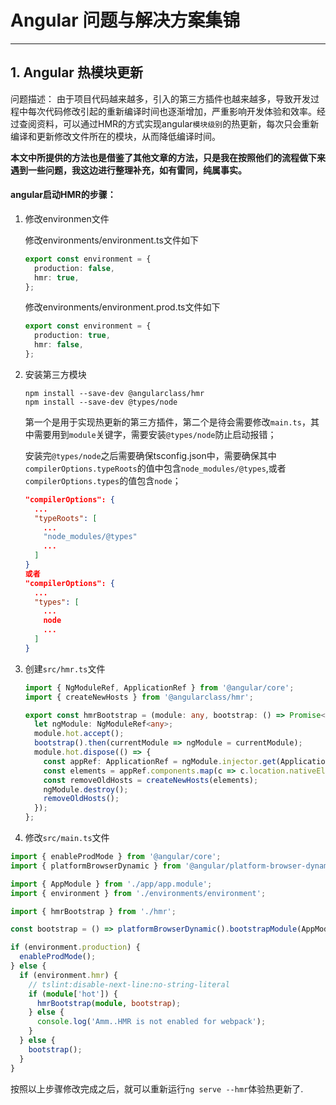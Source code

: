 # Angular 问题与解决方案集锦

-----------



## 1. Angular 热模块更新

问题描述： 由于项目代码越来越多，引入的第三方插件也越来越多，导致开发过程中每次代码修改引起的重新编译时间也逐渐增加，严重影响开发体验和效率。经过查阅资料，可以通过HMR的方式实现angular``模块级别``的热更新，每次只会重新编译和更新修改文件所在的模块，从而降低编译时间。



 **本文中所提供的方法也是借鉴了其他文章的方法，只是我在按照他们的流程做下来遇到一些问题，我这边进行整理补充，如有雷同，纯属事实。**



#### angular启动HMR的步骤：

1. 修改environmen文件

   修改environments/environment.ts文件如下

   ~~~typescript
   export const environment = {
     production: false,
     hmr: true,
   };
   ~~~

   修改environments/environment.prod.ts文件如下

   ~~~typescript
   export const environment = {
     production: true,
     hmr: false,
   };
   ~~~

   

2. 安装第三方模块

   ~~~shell
   npm install --save-dev @angularclass/hmr
   npm install --save-dev @types/node
   ~~~

   第一个是用于实现热更新的第三方插件，第二个是待会需要修改``main.ts``，其中需要用到``module``关键字，需要安装``@types/node``防止启动报错；

   

   安装完``@types/node``之后需要确保tsconfig.json中，需要确保其中``compilerOptions.typeRoots``的值中包含``node_modules/@types``,或者``compilerOptions.types``的值包含``node``；

   ~~~json
   "compilerOptions": {
     ...
     "typeRoots": [
       ...
       "node_modules/@types"
       ...
     ]
   }
   或者
   "compilerOptions": {
     ...
     "types": [
       ...
       node
       ...
     ]
   }
   ~~~

   

   

3. 创建``src/hmr.ts``文件

   ~~~typescript
   import { NgModuleRef, ApplicationRef } from '@angular/core';
   import { createNewHosts } from '@angularclass/hmr';
   
   export const hmrBootstrap = (module: any, bootstrap: () => Promise<NgModuleRef<any>>) => {
     let ngModule: NgModuleRef<any>;
     module.hot.accept();
     bootstrap().then(currentModule => ngModule = currentModule);
     module.hot.dispose(() => {
       const appRef: ApplicationRef = ngModule.injector.get(ApplicationRef);
       const elements = appRef.components.map(c => c.location.nativeElement);
       const removeOldHosts = createNewHosts(elements);
       ngModule.destroy();
       removeOldHosts();
     });
   };
   
   ~~~

   

4. 修改``src/main.ts``文件

~~~typescript
import { enableProdMode } from '@angular/core';
import { platformBrowserDynamic } from '@angular/platform-browser-dynamic';

import { AppModule } from './app/app.module';
import { environment } from './environments/environment';

import { hmrBootstrap } from './hmr';

const bootstrap = () => platformBrowserDynamic().bootstrapModule(AppModule);

if (environment.production) {
  enableProdMode();
} else {
  if (environment.hmr) {
    // tslint:disable-next-line:no-string-literal
    if (module['hot']) {
      hmrBootstrap(module, bootstrap);
    } else {
      console.log('Amm..HMR is not enabled for webpack');
    }
  } else {
    bootstrap();
  }
}

~~~



按照以上步骤修改完成之后，就可以重新运行``ng serve --hmr``体验热更新了.